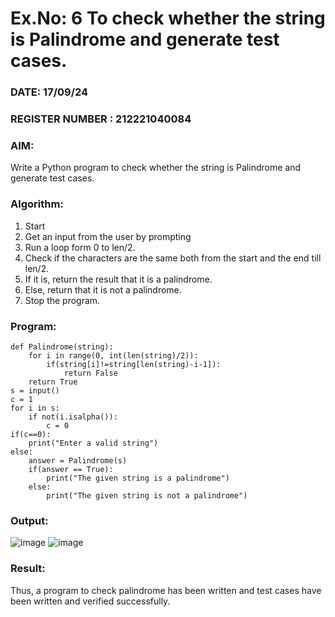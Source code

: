 # Ex.No: 6 To check whether the string is Palindrome and generate test cases.

### DATE: 17/09/24                                                                          
### REGISTER NUMBER : 212221040084
### AIM: 
Write a Python program to check whether the string is Palindrome and generate test cases. 
### Algorithm:
1. Start
2. Get an input from the user by prompting 
3. Run a loop form 0 to len/2.
4. Check if the characters are the same both from the start and the end till len/2. 
5. If it is, return the result that it is a palindrome.
6. Else, return that it is not a palindrome. 
7. Stop the program.
### Program:
```
def Palindrome(string): 
    for i in range(0, int(len(string)/2)): 
        if(string[i]!=string[len(string)-i-1]): 
            return False 
    return True 
s = input() 
c = 1 
for i in s: 
    if not(i.isalpha()): 
        c = 0 
if(c==0): 
    print("Enter a valid string") 
else:
    answer = Palindrome(s) 
    if(answer == True): 
        print("The given string is a palindrome") 
    else: 
        print("The given string is not a palindrome")
```
### Output:
![image](https://github.com/user-attachments/assets/b30fd9f1-87a5-4600-b259-444005f3074d)
![image](https://github.com/user-attachments/assets/82f70944-b4b4-4b11-8839-1ab9b57cef54)
### Result:
Thus, a program to check palindrome has been written and test cases have been written and verified successfully.
